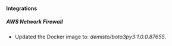
#### Integrations

##### AWS Network Firewall

- Updated the Docker image to: *demisto/boto3py3:1.0.0.87655*.
